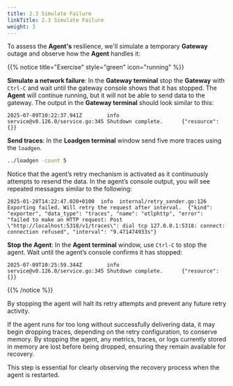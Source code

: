 ```yaml
---
title: 2.3 Simulate Failure
linkTitle: 2.3 Simulate Failure
weight: 3
---
```


To assess the **Agent's** resilience, we'll simulate a temporary **Gateway** outage and observe how the **Agent** handles it:

{{% notice title="Exercise" style="green" icon="running" %}}

**Simulate a network failure**: In the **Gateway terminal** stop the **Gateway** with `Ctrl-C` and wait until the gateway console shows that it has stopped. The **Agent** will continue running, but it will not be able to send data to the gateway. The output in the **Gateway terminal** should look similar to this:

```text
2025-07-09T10:22:37.941Z        info    service@v0.126.0/service.go:345 Shutdown complete.      {"resource": {}}
```

**Send traces**: In the **Loadgen terminal** window send five more traces using the `loadgen`.

```bash { title="Start Load Generator" }
../loadgen -count 5
```

Notice that the agent’s retry mechanism is activated as it continuously attempts to resend the data. In the agent’s console output, you will see repeated messages similar to the following:

```text
2025-01-28T14:22:47.020+0100  info  internal/retry_sender.go:126  Exporting failed. Will retry the request after interval.  {"kind": "exporter", "data_type": "traces", "name": "otlphttp", "error": "failed to make an HTTP request: Post \"http://localhost:5318/v1/traces\": dial tcp 127.0.0.1:5318: connect: connection refused", "interval": "9.471474933s"}
```

**Stop the Agent**: In the **Agent terminal** window, use `Ctrl-C` to stop the agent. Wait until the agent’s console confirms it has stopped:

```text
2025-07-09T10:25:59.344Z        info    service@v0.126.0/service.go:345 Shutdown complete.      {"resource": {}}
```

{{% /notice %}}

By stopping the agent will halt its retry attempts and prevent any future retry activity.

If the agent runs for too long without successfully delivering data, it may begin dropping traces, depending on the retry configuration, to conserve memory. By stopping the agent, any metrics, traces, or logs currently stored in memory are lost before being dropped, ensuring they remain available for recovery.

This step is essential for clearly observing the recovery process when the agent is restarted.
